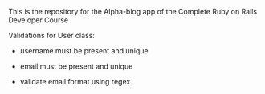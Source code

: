 This is the repository for the Alpha-blog app of the Complete Ruby on Rails Developer Course

Validations for User class:

- username must be present and unique

- email must be present and unique

- validate email format using regex
